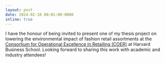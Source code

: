 ```yaml
---
layout: post
date: 2024-02-16 00:01:00-0000
inline: true
---
```


I have the honour of being invited to present one of my thesis project on lowering the environmental impact of fashion retail assortments at the <a href="https://www.hbs.edu/faculty/research/seminars-conferences/Pages/event.aspx?conf=coer-2024&view=home">Consortium for Operational Excellence in Retailing (COER)</a> at Harvard Business School. Looking forward to sharing this work with academic and industry attendees!
